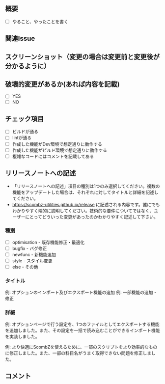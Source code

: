 ## 概要

- [ ] やること、やったことを書く

## 関連Issue

## スクリーンショット（変更の場合は変更前と変更後が分かるように）

## 破壊的変更があるか(あれば内容を記載)

- [ ] YES
- [ ] NO

## チェック項目

- [ ] ビルドが通る
- [ ] lintが通る
- [ ] 作成した機能がDev環境で想定通りに動作する
- [ ] 作成した機能がビルド環境で想定通りに動作する
- [ ] 複雑なコードにはコメントを記載してある

## リリースノートへの記述

- 「リリースノートへの記述」項目の種別は1つのみ選択してください。複数の機能をアップデートした場合は、それぞれに対してタイトルと詳細を記述してください。
- https://scombz-utilities.github.io/release に記述される内容です。誰にでもわかりやすく端的に説明してください。技術的な要件についてではなく、ユーザーにとってどういった変更があったのかわかりやすく記述して下さい。

### 種別

- [ ] optimisation - 既存機能修正・最適化
- [ ] bugfix - バグ修正
- [ ] newfunc - 新機能追加
- [ ] style - スタイル変更
- [ ] else - その他

### タイトル

例: オプションのインポート及びエクスポート機能の追加
例: 一部機能の追加・修正

### 詳細

例: オプションページで行う設定を、1つのファイルとしてエクスポートする機能を追加しました。また、その設定を一括で読み込むことができるインポート機能を実装しました。

例: より快適にScombZを使えるために、一部のスクリプトをより効率的なものに修正しました。また、一部の科目名がうまく取得できない問題を修正しました。

## コメント

